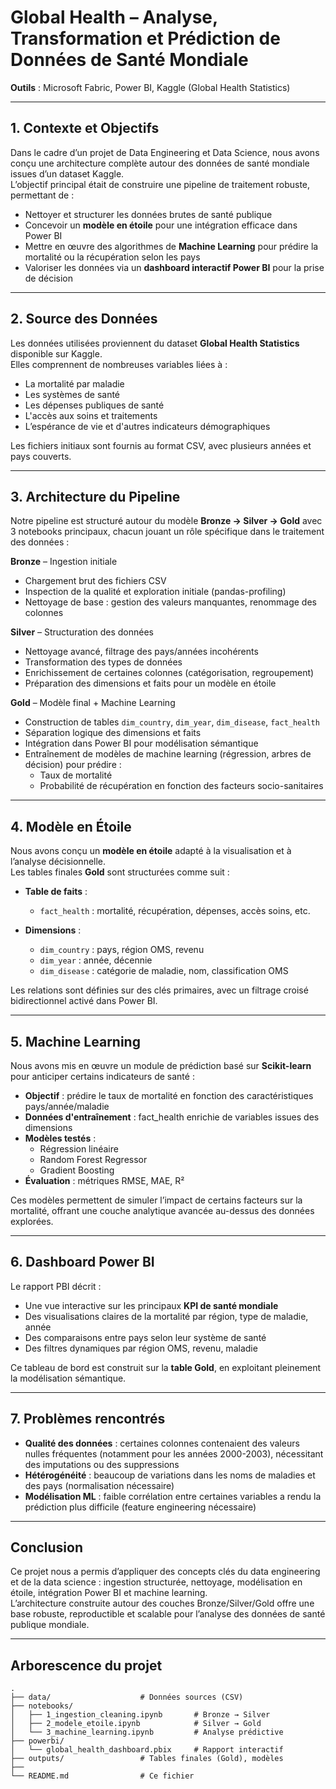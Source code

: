 # Global Health – Analyse, Transformation et Prédiction de Données de Santé Mondiale


**Outils** : Microsoft Fabric, Power BI, Kaggle (Global Health Statistics)

---

## 1. Contexte et Objectifs

Dans le cadre d’un projet de Data Engineering et Data Science, nous avons conçu une architecture complète autour des données de santé mondiale issues d’un dataset Kaggle.  
L’objectif principal était de construire une pipeline de traitement robuste, permettant de :

- Nettoyer et structurer les données brutes de santé publique
- Concevoir un **modèle en étoile** pour une intégration efficace dans Power BI
- Mettre en œuvre des algorithmes de **Machine Learning** pour prédire la mortalité ou la récupération selon les pays
- Valoriser les données via un **dashboard interactif Power BI** pour la prise de décision

---

## 2. Source des Données

Les données utilisées proviennent du dataset **Global Health Statistics** disponible sur Kaggle.  
Elles comprennent de nombreuses variables liées à :

- La mortalité par maladie
- Les systèmes de santé
- Les dépenses publiques de santé
- L'accès aux soins et traitements
- L’espérance de vie et d'autres indicateurs démographiques

Les fichiers initiaux sont fournis au format CSV, avec plusieurs années et pays couverts.

---

## 3. Architecture du Pipeline

Notre pipeline est structuré autour du modèle **Bronze → Silver → Gold** avec 3 notebooks principaux, chacun jouant un rôle spécifique dans le traitement des données :

 **Bronze** – Ingestion initiale  
- Chargement brut des fichiers CSV
- Inspection de la qualité et exploration initiale (pandas-profiling)
- Nettoyage de base : gestion des valeurs manquantes, renommage des colonnes

 **Silver** – Structuration des données  
- Nettoyage avancé, filtrage des pays/années incohérents
- Transformation des types de données
- Enrichissement de certaines colonnes (catégorisation, regroupement)
- Préparation des dimensions et faits pour un modèle en étoile

 **Gold** – Modèle final + Machine Learning  
- Construction de tables `dim_country`, `dim_year`, `dim_disease`, `fact_health`
- Séparation logique des dimensions et faits
- Intégration dans Power BI pour modélisation sémantique
- Entraînement de modèles de machine learning (régression, arbres de décision) pour prédire :
  - Taux de mortalité
  - Probabilité de récupération en fonction des facteurs socio-sanitaires

---

## 4. Modèle en Étoile

Nous avons conçu un **modèle en étoile** adapté à la visualisation et à l’analyse décisionnelle.  
Les tables finales **Gold** sont structurées comme suit :

- **Table de faits** :
  - `fact_health` : mortalité, récupération, dépenses, accès soins, etc.

- **Dimensions** :
  - `dim_country` : pays, région OMS, revenu
  - `dim_year` : année, décennie
  - `dim_disease` : catégorie de maladie, nom, classification OMS

Les relations sont définies sur des clés primaires, avec un filtrage croisé bidirectionnel activé dans Power BI.

---

## 5. Machine Learning

Nous avons mis en œuvre un module de prédiction basé sur **Scikit-learn** pour anticiper certains indicateurs de santé :

- **Objectif** : prédire le taux de mortalité en fonction des caractéristiques pays/année/maladie
- **Données d'entraînement** : fact_health enrichie de variables issues des dimensions
- **Modèles testés** :
  - Régression linéaire
  - Random Forest Regressor
  - Gradient Boosting
- **Évaluation** : métriques RMSE, MAE, R²

Ces modèles permettent de simuler l’impact de certains facteurs sur la mortalité, offrant une couche analytique avancée au-dessus des données explorées.

---

## 6. Dashboard Power BI

Le rapport PBI décrit :

- Une vue interactive sur les principaux **KPI de santé mondiale**
- Des visualisations claires de la mortalité par région, type de maladie, année
- Des comparaisons entre pays selon leur système de santé
- Des filtres dynamiques par région OMS, revenu, maladie

Ce tableau de bord est construit sur la **table Gold**, en exploitant pleinement la modélisation sémantique.

---

## 7. Problèmes rencontrés

- **Qualité des données** : certaines colonnes contenaient des valeurs nulles fréquentes (notamment pour les années 2000-2003), nécessitant des imputations ou des suppressions
- **Hétérogénéité** : beaucoup de variations dans les noms de maladies et des pays (normalisation nécessaire)
- **Modélisation ML** : faible corrélation entre certaines variables a rendu la prédiction plus difficile (feature engineering nécessaire)

---

## Conclusion

Ce projet nous a permis d’appliquer des concepts clés du data engineering et de la data science : ingestion structurée, nettoyage, modélisation en étoile, intégration Power BI et machine learning.  
L’architecture construite autour des couches Bronze/Silver/Gold offre une base robuste, reproductible et scalable pour l’analyse des données de santé publique mondiale.

---

## Arborescence du projet

```text
.
├── data/                    # Données sources (CSV)
├── notebooks/
│   ├── 1_ingestion_cleaning.ipynb       # Bronze → Silver
│   ├── 2_modele_etoile.ipynb            # Silver → Gold
│   └── 3_machine_learning.ipynb         # Analyse prédictive
├── powerbi/
│   └── global_health_dashboard.pbix     # Rapport interactif
├── outputs/                 # Tables finales (Gold), modèles
├── 
└── README.md                # Ce fichier
